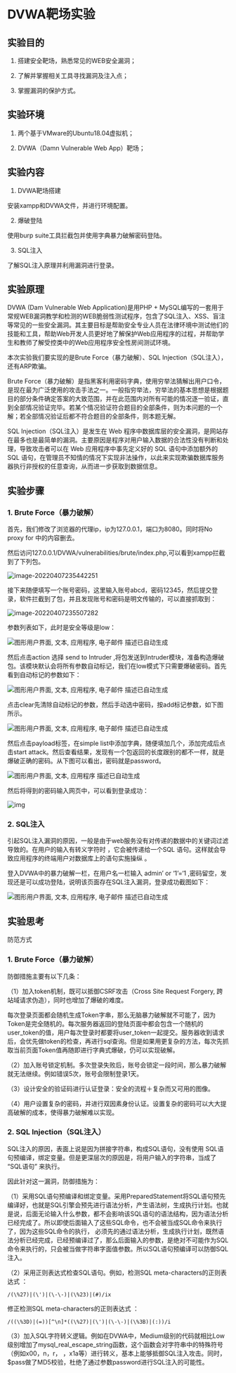 # DVWA靶场实验

## 实验目的

1. 搭建安全靶场，熟悉常见的WEB安全漏洞；

2. 了解并掌握相关工具寻找漏洞及注入点；

3. 掌握漏洞的保护方式。

## 实验环境

1. 两个基于VMware的Ubuntu18.04虚拟机；

2. DVWA（Damn Vulnerable Web App）靶场；

## 实验内容

1. DVWA靶场搭建

安装xampp和DVWA文件，并进行环境配置。

2. 爆破登陆

使用burp suite工具拦截包并使用字典暴力破解密码登陆。

3. SQL注入

了解SQL注入原理并利用漏洞进行登录。

## 实验原理

DVWA (Dam Vulnerable Web Application)是用PHP + MySQL编写的一套用于常规WEB漏洞教学和检测的WEB脆弱性测试程序，包含了SQL注入、XSS、盲注等常见的一些安全漏洞。其主要目标是帮助安全专业人员在法律环境中测试他们的技能和工具，帮助Web开发人员更好地了解保护Web应用程序的过程，并帮助学生和教师了解受控类中的Web应用程序安全性房间测试环境。

本次实验我们要实现的是Brute Force（暴力破解）、SQL Injection（SQL注入），还有ARP欺骗。

Brute Force（暴力破解）是指黑客利用密码字典，使用穷举法猜解出用户口令，是现在最为广泛使用的攻击手法之一。一般指穷举法，穷举法的基本思想是根据题目的部分条件确定答案的大致范围，并在此范围内对所有可能的情况逐一验证，直到全部情况验证完毕。若某个情况验证符合题目的全部条件，则为本问题的一个解；若全部情况验证后都不符合题目的全部条件，则本题无解。

SQL Injection（SQL注入）是发生在 Web 程序中数据库层的安全漏洞，是网站存在最多也是最简单的漏洞。主要原因是程序对用户输入数据的合法性没有判断和处理，导致攻击者可以在 Web 应用程序中事先定义好的 SQL 语句中添加额外的 SQL 语句，在管理员不知情的情况下实现非法操作，以此来实现欺骗数据库服务器执行非授权的任意查询，从而进一步获取到数据信息。

## 实验步骤

### 1. Brute Force（暴力破解）

首先，我们修改了浏览器的代理ip，ip为127.0.0.1，端口为8080。同时将No proxy for 中的内容删去。

然后访问127.0.0.1/DVWA/vulnerabilities/brute/index.php,可以看到xampp拦截到了下列包。

![image-20220407235442251](https://gitee.com/bright_xu/blog-image/raw/master/202204072354382.png)

接下来随便填写一个账号密码，这里输入账号abcd，密码12345，然后提交登录，软件拦截到了包，并且发现账号和密码是明文传输的，可以直接抓取到：

![image-20220407235507282](https://gitee.com/bright_xu/blog-image/raw/master/202204072355319.png)

  参数列表如下，此时是安全等级是low：

![图形用户界面, 文本, 应用程序, 电子邮件  描述已自动生成](C:/Users/DELL/AppData/Local/Temp/msohtmlclip1/01/clip_image006.png)

然后点击action 选择 send to Intruder ,将包发送到Intruder模块，准备构造爆破包。该模块默认会将所有参数自动标记，我们在low模式下只需要爆破密码。首先看到自动标记的参数如下：

![图形用户界面, 文本, 应用程序, 电子邮件  描述已自动生成](https://gitee.com/bright_xu/blog-image/raw/master/img/clip_image008.png)

点击clear先清除自动标记的参数，然后手动选中密码，按add标记参数，如下图所示。

![图形用户界面, 文本, 应用程序, 电子邮件  描述已自动生成](C:/Users/DELL/AppData/Local/Temp/msohtmlclip1/01/clip_image010.png)

然后点击payload标签，在simple list中添加字典，随便填加几个，添加完成后点击start attack。然后查看结果，发现有一个包返回的长度跟别的都不一样，就是爆破正确的密码。从下图可以看出，密码就是password。

![图形用户界面, 文本, 应用程序  描述已自动生成](C:/Users/DELL/AppData/Local/Temp/msohtmlclip1/01/clip_image012.jpg)

然后将得到的密码输入网页中，可以看到登录成功：

![img](https://gitee.com/bright_xu/blog-image/raw/master/img/clip_image014.png)

### 2. SQL注入

引起SQL注入漏洞的原因，一般是由于web服务没有对传递的数据中的关键词过滤导致的。在用户的输入有转义字符时 ，它会被传递给一个SQL 语句。这样就会导致应用程序的终端用户对数据库上的语句实施操纵 。

登入DVWA中的暴力破解一栏，在用户名一栏输入 admin’ or ‘1’=‘1 ,密码留空，发现还是可以成功登陆，说明该页面存在SQL注入漏洞，登录成功截图如下：

![图形用户界面, 文本, 应用程序, 电子邮件  描述已自动生成](https://gitee.com/bright_xu/blog-image/raw/master/img/clip_image002.png)

## 实验思考

防范方式

### **1.** **Brute Force**（暴力破解）

防御措施主要有以下几条：

（1）加入token机制，既可以抵御CSRF攻击（Cross Site Request Forgery, 跨站域请求伪造），同时也增加了爆破的难度。

每次登录页面都会随机生成Token字串，那么无脑暴力破解就不可能了，因为Token是完全随机的。每次服务器返回的登陆页面中都会包含一个随机的user_token的值，用户每次登录时都要将user_token一起提交。服务器收到请求后，会优先做token的检查，再进行sql查询。但是如果用更复杂的方法，每次先抓取当前页面Token值再随即进行字典式爆破，仍可以实现破解。

（2）加入账号锁定机制。多次登录失败后，账号会锁定一段时间，那么暴力破解就无法继续。例如错误5次，账号会限制登录1天。

（3）设计安全的验证码进行认证登录：安全的流程＋复杂而又可用的图像。

  （4）用户设置复杂的密码，并进行双因素身份认证。设置复杂的密码可以大大提高破解的成本，使得暴力破解难以实现。

 

### **2.** **SQL Injection**（SQL注入）

SQL注入的原因，表面上说是因为拼接字符串，构成SQL语句，没有使用 SQL语句预编译，绑定变量。但是更深层次的原因是，将用户输入的字符串，当成了 “SQL语句” 来执行。

因此针对这一漏洞，防御措施为：

（1）采用SQL语句预编译和绑定变量。采用PreparedStatement将SQL语句预先编译好，也就是SQL引擎会预先进行语法分析，产生语法树，生成执行计划。也就是说，后面无论输入什么参数，都不会影响该SQL语句的语法结构，因为语法分析已经完成了。所以即使后面输入了这些SQL命令，也不会被当成SQL命令来执行了，因为这些SQL命令的执行， 必须先的通过语法分析，生成执行计划，既然语法分析已经完成，已经预编译过了，那么后面输入的参数，是绝对不可能作为SQL命令来执行的，只会被当做字符串字面值参数。所以SQL语句预编译可以防御SQL注入。

（2）采用正则表达式检查SQL语句。例如，检测SQL meta-characters的正则表达式 ：

`/(\%27)|(\')|(\-\-)|(\%23)|(#)/ix`

修正检测SQL meta-characters的正则表达式 ：

`/((\%3D)|(=))[^\n]*((\%27)|(\')|(\-\-)|(\%3B)|(:))/i`

（3）加入SQL字符转义逻辑。例如在DVWA中，Medium级别的代码就相比Low级别增加了mysql_real_escape_string函数，这个函数会对字符串中的特殊符号（例如x00，n，r， ，x1a等）进行转义，基本上能够抵御SQL注入攻击。同时，$pass做了MD5校验，杜绝了通过参数password进行SQL注入的可能性。
